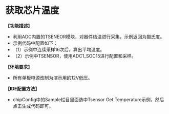 # 获取芯片温度

**【功能描述】**
+ 利用ADC内置的TSENEOR模块，对器件结温进行采集，示例返回为摄氏度。
+ 示例代码中配置如下：
+ （1）示例中连续采样16次后，算出平均温度。
+ （2）示例中TSENSOR，使用ADC1_SOC15进行配置和采样。

**【环境要求】**
+ 所有单板电源改制为演示用的12V低压。

**【IDE配置方法】**
+ chipConfig中的Sample栏目里面选中Tsensor Get Temperature示例，然后点击生成代码即可。